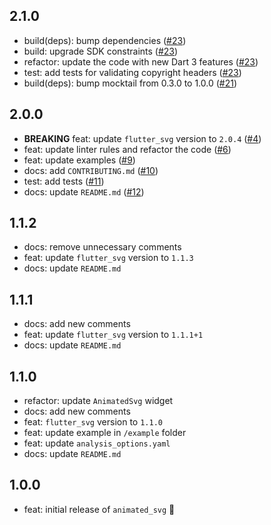 ## 2.1.0

* build(deps): bump dependencies ([#23](https://github.com/BBarisKilic/Animated-SVG/pull/23))
* build: upgrade SDK constraints ([#23](https://github.com/BBarisKilic/Animated-SVG/pull/23))
* refactor: update the code with new Dart 3 features ([#23](https://github.com/BBarisKilic/Animated-SVG/pull/23))
* test: add tests for validating copyright headers ([#23](https://github.com/BBarisKilic/Animated-SVG/pull/23))
* build(deps): bump mocktail from 0.3.0 to 1.0.0 ([#21](https://github.com/BBarisKilic/Animated-SVG/pull/21))

## 2.0.0

* **BREAKING** feat: update `flutter_svg` version to `2.0.4` ([#4](https://github.com/BBarisKilic/Animated-SVG/issues/4))
* feat: update linter rules and refactor the code ([#6](https://github.com/BBarisKilic/Animated-SVG/issues/6))
* feat: update examples ([#9](https://github.com/BBarisKilic/Animated-SVG/issues/9))
* docs: add `CONTRIBUTING.md` ([#10](https://github.com/BBarisKilic/Animated-SVG/issues/10))
* test: add tests ([#11](https://github.com/BBarisKilic/Animated-SVG/issues/11))
* docs: update `README.md` ([#12](https://github.com/BBarisKilic/Animated-SVG/issues/12))

## 1.1.2

* docs: remove unnecessary comments
* feat: update `flutter_svg` version to `1.1.3`
* docs: update `README.md`

## 1.1.1

* docs: add new comments
* feat: update `flutter_svg` version to `1.1.1+1`
* docs: update `README.md`

## 1.1.0

* refactor: update `AnimatedSvg` widget
* docs: add new comments
* feat: `flutter_svg` version to `1.1.0`
* feat: update example in `/example` folder
* feat: update `analysis_options.yaml`
* docs: update `README.md`

## 1.0.0

* feat: initial release of `animated_svg` 🎉